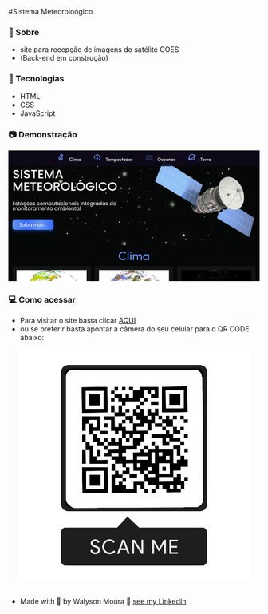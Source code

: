  #Sistema Meteoroloógico

### 🔭 Sobre 

<p align="justify">

-  site para recepção de imagens do satélite GOES
-  (Back-end em construção) 

</p>

### :rocket: Tecnologias

<p align="justify">

- HTML
- CSS
- JavaScript

</p>

### :camera: Demonstração

<p align="center">
<a href="https://walysonmoura.github.io/sistema-meteorologico/"><img src="https://github.com/WalysonMoura/sistema-meteorologico/blob/main/assets/img2/L.png?raw=true" alt="20220117-230445" border="0"></a>
</p>

### 💻 Como acessar

<p align="justify">

-  Para visitar o site basta clicar <a href="https://walysonmoura.github.io/sistema-meteorologico/" target="_blank">AQUI</a>
-  ou se preferir basta apontar a câmera do seu celular para o QR CODE abaixo:

</p>

<p align="center">
<a href="https://walysonmoura.github.io/sistema-meteorologico/"><img src="https://github.com/WalysonMoura/sistema-meteorologico/blob/main/assets/img2/qr.png?raw=true" alt="frame" border="0"></a>
</p>

##

 -  Made with 💙 by Walyson Moura 👋 <a href="https://www.linkedin.com/in/walyson-moura-302562218" target="_blank">see my LinkedIn</a>
